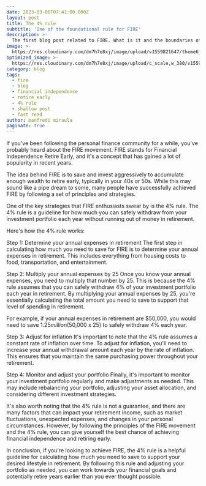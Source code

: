 ```yaml
---
date: 2023-03-06T07:41:00.000Z
layout: post
title: The 4% rule
subtitle: 'One of the foundational rule for FIRE'
description: >-
  The first blog post related to FIRE. What is it and the boundaries of the concept
image: >-
  https://res.cloudinary.com/dm7h7e8xj/image/upload/v1559821647/theme6_qeeojf.jpg
optimized_image: >-
  https://res.cloudinary.com/dm7h7e8xj/image/upload/c_scale,w_380/v1559821647/theme6_qeeojf.jpg
category: blog
tags:
  - fire
  - blog
  - financial independence
  - retire early
  - 4% rule
  - shallow post
  - fast read
author: manfredi miraula
paginate: true
---
```

If you've been following the personal finance community for a while, you've probably heard about the FIRE movement. FIRE stands for Financial Independence Retire Early, and it's a concept that has gained a lot of popularity in recent years.

The idea behind FIRE is to save and invest aggressively to accumulate enough wealth to retire early, typically in your 40s or 50s. While this may sound like a pipe dream to some, many people have successfully achieved FIRE by following a set of principles and strategies.

One of the key strategies that FIRE enthusiasts swear by is the 4% rule. The 4% rule is a guideline for how much you can safely withdraw from your investment portfolio each year without running out of money in retirement.

Here's how the 4% rule works:

Step 1: Determine your annual expenses in retirement
The first step in calculating how much you need to save for FIRE is to determine your annual expenses in retirement. This includes everything from housing costs to food, transportation, and entertainment.

Step 2: Multiply your annual expenses by 25
Once you know your annual expenses, you need to multiply that number by 25. This is because the 4% rule assumes that you can safely withdraw 4% of your investment portfolio each year in retirement. By multiplying your annual expenses by 25, you're essentially calculating the total amount you need to save to support that level of spending in retirement.

For example, if your annual expenses in retirement are $50,000, you would need to save $1.25 million ($50,000 x 25) to safely withdraw 4% each year.

Step 3: Adjust for inflation
It's important to note that the 4% rule assumes a constant rate of inflation over time. To adjust for inflation, you'll need to increase your annual withdrawal amount each year by the rate of inflation. This ensures that you maintain the same purchasing power throughout your retirement.

Step 4: Monitor and adjust your portfolio
Finally, it's important to monitor your investment portfolio regularly and make adjustments as needed. This may include rebalancing your portfolio, adjusting your asset allocation, and considering different investment strategies.

It's also worth noting that the 4% rule is not a guarantee, and there are many factors that can impact your retirement income, such as market fluctuations, unexpected expenses, and changes in your personal circumstances. However, by following the principles of the FIRE movement and the 4% rule, you can give yourself the best chance of achieving financial independence and retiring early.

In conclusion, if you're looking to achieve FIRE, the 4% rule is a helpful guideline for calculating how much you need to save to support your desired lifestyle in retirement. By following this rule and adjusting your portfolio as needed, you can work towards your financial goals and potentially retire years earlier than you ever thought possible.